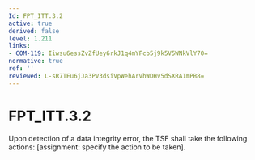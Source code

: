 ```yaml
---
Id: FPT_ITT.3.2
active: true
derived: false
level: 1.211
links:
- COM-119: Iiwsu6essZvZfUey6rkJ1q4mYFcb5j9k5V5WNkVlY70=
normative: true
ref: ''
reviewed: L-sR7TEu6jJa3PV3dsiVpWehArVhWDHv5dSXRA1mPB8=
---
```


# FPT_ITT.3.2

Upon detection of a data integrity error, the TSF shall take the following actions: [assignment: specify the action to be taken].